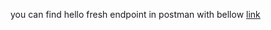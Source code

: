 you can find hello fresh endpoint in postman with
bellow  [link](https://www.postman.com/gold-shadow-885061/workspace/hello-fresh/collection/13021212-d629f60b-1277-403f-aa3a-2f28f4a27007?action=share&creator=13021212)
